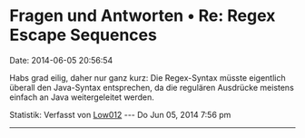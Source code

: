 Fragen und Antworten • Re: Regex Escape Sequences
=================================================

Date: 2014-06-05 20:56:54

Habs grad eilig, daher nur ganz kurz: Die Regex-Syntax müsste eigentlich
überall den Java-Syntax entsprechen, da die regulären Ausdrücke meistens
einfach an Java weitergeleitet werden.

Statistik: Verfasst von
[Low012](http://forum.yacy-websuche.de/memberlist.php?mode=viewprofile&u=62)
--- Do Jun 05, 2014 7:56 pm

------------------------------------------------------------------------

